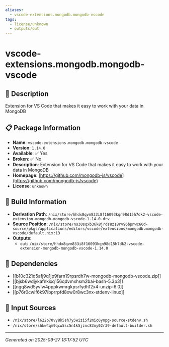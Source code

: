 ```yaml
---
aliases:
  - vscode-extensions.mongodb.mongodb-vscode
tags:
  - license/unknown
  - outputs/out
---
```


# vscode-extensions.mongodb.mongodb-vscode

## 📝 Description

Extension for VS Code that makes it easy to work with your data in MongoDB

## 📋 Package Information

- **Name**: `vscode-extensions.mongodb.mongodb-vscode`
- **Version**: `1.14.0`
- **Available**: ✅ Yes
- **Broken**: ✅ No
- **Description**: Extension for VS Code that makes it easy to work with your data in MongoDB
- **Homepage**: [https://github.com/mongodb-js/vscode](https://github.com/mongodb-js/vscode)
- **License**: `unknown`

## 🔧 Build Information

- **Derivation Path**: `/nix/store/hhdx8qvm833i8f16093kqn98d15h7dk2-vscode-extension-mongodb-mongodb-vscode-1.14.0.drv`
- **Source Position**: `/nix/store/ns30sqxb36k8jrds8z18rv96bpnwc60d-source/pkgs/applications/editors/vscode/extensions/mongodb.mongodb-vscode/default.nix:13`
- **Outputs**:
  - `out`:  `/nix/store/hhdx8qvm833i8f16093kqn98d15h7dk2-vscode-extension-mongodb-mongodb-vscode-1.14.0`

## 🔗 Dependencies

- [[b10c321d5afj9q1jp9farn19rpsrdh7w-mongodb-mongodb-vscode.zip]]
- [[bjsb6wdjykafnkixq156qdvmxhsm2bai-bash-5.3p3]]
- [[ngq8wd5yvlw4pppkwmrgkpsrfydh12x4-unzip-6.0]]
- [[p76r0cwlf6k97ibprrpfd8xw0r8wc3nx-stdenv-linux]]

## 📁 Input Sources

- `/nix/store/l622p70vy8k5sh7y5wizi5f2mic6ynpg-source-stdenv.sh`
- `/nix/store/shkw4qm9qcw5sc5n1k5jznc83ny02r39-default-builder.sh`

---
*Generated on 2025-09-27 13:17:52 UTC*
